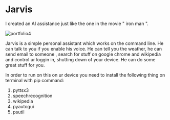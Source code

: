 # Jarvis
I created an AI assistance just like the one in the movie " iron man ". 

![portfolio4](https://user-images.githubusercontent.com/60091157/84112132-cef74b80-aa45-11ea-9a1a-0603874f9861.gif)


Jarvis is a simple personal assistant which works on the command line. He can talk to you if you enable his voice. He can tell you the weather, he can send email to someone , search for stuff on google chrome and wikipedia and control ur loggin in, shutting down of your device. He can do some great stuff for you.


In order to run on this on ur device you need to install the following thing on terminal with pip command:
1. pyttsx3
2. speechrecognition
3. wikipedia
4. pyautogui
5. psutil
